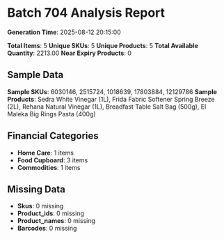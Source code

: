 # Batch 704 Analysis Report

**Generation Time**: 2025-08-12 20:15:00

**Total Items**: 5
**Unique SKUs**: 5
**Unique Products**: 5
**Total Available Quantity**: 2213.00
**Near Expiry Products**: 0

## Sample Data
**Sample SKUs**: 6030146, 2515724, 1018639, 17803884, 12129786
**Sample Products**: Sedra White Vinegar (1L), Frida Fabric Softener Spring Breeze (2L), Rehana Natural Vinegar (1L), Breadfast Table Salt Bag (500g), El Maleka Big Rings Pasta (400g)

## Financial Categories
- **Home Care**: 1 items
- **Food Cupboard**: 3 items
- **Commodities**: 1 items

## Missing Data
- **Skus**: 0 missing
- **Product_ids**: 0 missing
- **Product_names**: 0 missing
- **Barcodes**: 0 missing
